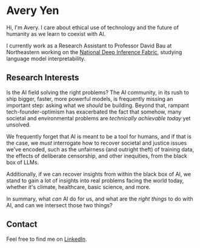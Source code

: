 # Avery Yen

Hi, I'm Avery. I care about ethical use of technology and the future of humanity as we learn to coexist with AI.

I currently work as a Research Assistant to Professor David Bau at Northeastern working on the [National Deep Inference Fabric](https://ndif.us), studying language model interpretability.

## Research Interests

Is the AI field solving the right problems? The AI community, in its rush to ship bigger, faster, more powerful models, is frequently missing an important step: asking what we *should* be building. Beyond that, rampant tech-founder-optimism has exacerbated the fact that somehow, many societal and environmental problems are *technically achievable today* yet unsolved.

We frequently forget that AI is meant to be a tool for humans, and if that is the case, we *must* interrogate how to recover societal and justice issues we've encoded, such as the unfairness (and outright theft) of training data, the effects of deliberate censorship, and other inequities, from the black box of LLMs.

Additionally, if we can recover insights from within the black box of AI, we stand to gain a lot of insights into real problems facing the world today, whether it's climate, healthcare, basic science, and more.

In summary, what *can* AI do for us, and what are the *right things* to do with AI, and can we intersect those two things?

## Contact

Feel free to find me on [LinkedIn](https://linkedin.com/in/averyyen/).
